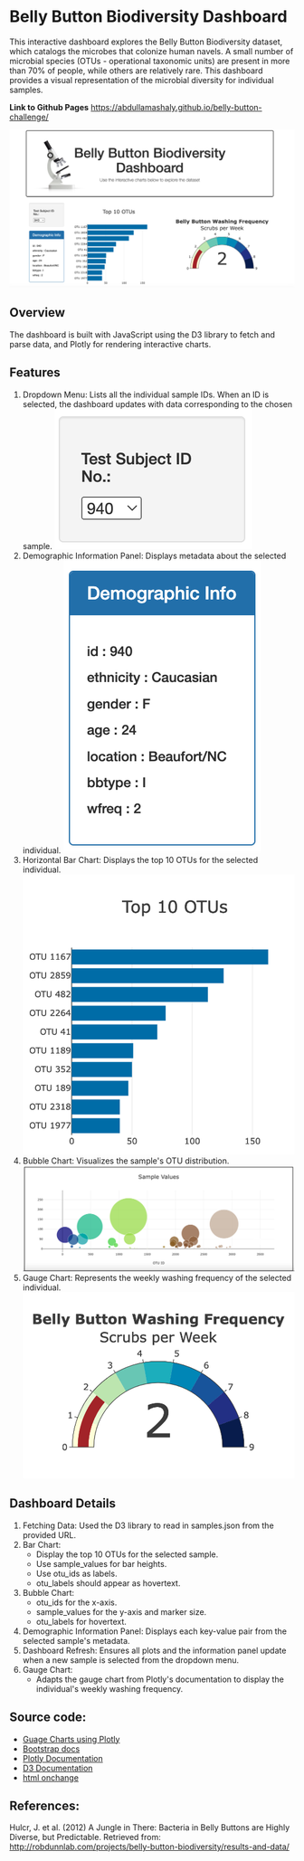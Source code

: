# Belly Button Biodiversity Dashboard
This interactive dashboard explores the Belly Button Biodiversity dataset, which catalogs the microbes that colonize human navels. A small number of microbial species (OTUs - operational taxonomic units) are present in more than 70% of people, while others are relatively rare. This dashboard provides a visual representation of the microbial diversity for individual samples.

**Link to Github Pages** <https://abdullamashaly.github.io/belly-button-challenge/>

![Dashboard Visual](assets/Dashboard.png)

## Overview

The dashboard is built with JavaScript using the D3 library to fetch and parse data, and Plotly for rendering interactive charts.

## Features

1. Dropdown Menu: Lists all the individual sample IDs. When an ID is selected, the dashboard updates with data corresponding to the chosen sample.
![Dropdown Menu](assets/dropdown.png)
2. Demographic Information Panel: Displays metadata about the selected individual.
![Demographic Information Panel](assets/demo-info.png)
3. Horizontal Bar Chart: Displays the top 10 OTUs for the selected individual.
![Horizontal Bar Chart](assets/hbar-chart.png)
4. Bubble Chart: Visualizes the sample's OTU distribution.
![Bubble Chart](assets/Bubble-chart.png)
5. Gauge Chart: Represents the weekly washing frequency of the selected individual.
![Gauge Chart](assets/gauge-chart.png)


## Dashboard Details
1. Fetching Data: Used the D3 library to read in samples.json from the provided URL.
2. Bar Chart:
    - Display the top 10 OTUs for the selected sample.
    - Use sample_values for bar heights.
    - Use otu_ids as labels.
    - otu_labels should appear as hovertext.
3. Bubble Chart:
    - otu_ids for the x-axis.
    - sample_values for the y-axis and marker size.
    - otu_labels for hovertext.
4. Demographic Information Panel: Displays each key-value pair from the selected sample's metadata.
5. Dashboard Refresh: Ensures all plots and the information panel update when a new sample is selected from the dropdown menu.
6. Gauge Chart:
    - Adapts the gauge chart from Plotly's documentation to display the individual's weekly washing frequency.

## Source code:
- [Guage Charts using Plotly](https://plotly.com/javascript/gauge-charts/#basic-gauge)
- [Bootstrap docs](https://getbootstrap.com/docs/5.3/getting-started/introduction/)
- [Plotly Documentation](https://plotly.com/javascript/)
- [D3 Documentation](https://d3js.org/d3-selection)
- [html onchange](https://stackoverflow.com/questions/5024056/how-to-pass-parameters-on-onchange-of-html-select)


## References:
Hulcr, J. et al. (2012) A Jungle in There: Bacteria in Belly Buttons are Highly Diverse, but Predictable. Retrieved from: <http://robdunnlab.com/projects/belly-button-biodiversity/results-and-data/>
